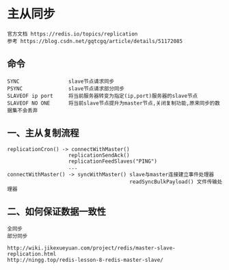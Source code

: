 # 主从同步
    官方文档 https://redis.io/topics/replication
    参考 https://blog.csdn.net/gqtcgq/article/details/51172085
## 命令
    SYNC                slave节点请求同步
    PSYNC               slave节点请求部分同步
    SLAVEOF ip port     将当前服务器转变为指定(ip,port)服务器的slave节点
    SLAVEOF NO ONE      将当前slave节点提升为master节点,关闭复制功能,原来同步的数据集不会丢弃
## 一、主从复制流程 
    replicationCron() -> connectWithMaster()
                        replicationSendAck()
                        replicationFeedSlaves("PING")
                        ...
    connectWithMaster() -> syncWithMaster() slave与master连接建立事件处理器
                                            readSyncBulkPayload() 文件传输处理器

## 二、如何保证数据一致性
    全同步
    部分同步

    http://wiki.jikexueyuan.com/project/redis/master-slave-replication.html
    http://ningg.top/redis-lesson-8-redis-master-slave/